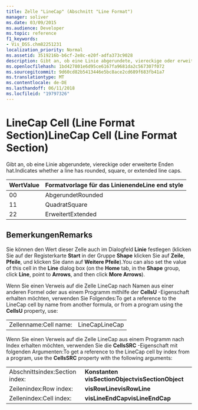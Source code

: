 ```yaml
---
title: Zelle "LineCap" (Abschnitt "Line Format")
manager: soliver
ms.date: 03/09/2015
ms.audience: Developer
ms.topic: reference
f1_keywords:
- Vis_DSS.chm82251231
localization_priority: Normal
ms.assetid: 3519216b-b6cf-2e8c-e20f-adfa373c9028
description: Gibt an, ob eine Linie abgerundete, viereckige oder erweiterte Enden hat.
ms.openlocfilehash: 1bd427801e6d95ce6167fa9681da2c567307f072
ms.sourcegitcommit: 9d60cd82b5413446e5bc8ace2cd689f683fb41a7
ms.translationtype: MT
ms.contentlocale: de-DE
ms.lasthandoff: 06/11/2018
ms.locfileid: "19797326"
---
```

# <a name="linecap-cell-line-format-section"></a><span data-ttu-id="f7c66-103">LineCap Cell (Line Format Section)</span><span class="sxs-lookup"><span data-stu-id="f7c66-103">LineCap Cell (Line Format Section)</span></span>

<span data-ttu-id="f7c66-104">Gibt an, ob eine Linie abgerundete, viereckige oder erweiterte Enden hat.</span><span class="sxs-lookup"><span data-stu-id="f7c66-104">Indicates whether a line has rounded, square, or extended line caps.</span></span>
  
|<span data-ttu-id="f7c66-105">**Wert**</span><span class="sxs-lookup"><span data-stu-id="f7c66-105">**Value**</span></span>|<span data-ttu-id="f7c66-106">**Formatvorlage für das Linienende**</span><span class="sxs-lookup"><span data-stu-id="f7c66-106">**Line end style**</span></span>|
|:-----|:-----|
|<span data-ttu-id="f7c66-107">0</span><span class="sxs-lookup"><span data-stu-id="f7c66-107">0</span></span>  <br/> |<span data-ttu-id="f7c66-108">Abgerundet</span><span class="sxs-lookup"><span data-stu-id="f7c66-108">Rounded</span></span>  <br/> |
|<span data-ttu-id="f7c66-109">1</span><span class="sxs-lookup"><span data-stu-id="f7c66-109">1</span></span>  <br/> |<span data-ttu-id="f7c66-110">Quadrat</span><span class="sxs-lookup"><span data-stu-id="f7c66-110">Square</span></span>  <br/> |
|<span data-ttu-id="f7c66-111">2</span><span class="sxs-lookup"><span data-stu-id="f7c66-111">2</span></span>  <br/> |<span data-ttu-id="f7c66-112">Erweitert</span><span class="sxs-lookup"><span data-stu-id="f7c66-112">Extended</span></span>  <br/> |
   
## <a name="remarks"></a><span data-ttu-id="f7c66-113">Bemerkungen</span><span class="sxs-lookup"><span data-stu-id="f7c66-113">Remarks</span></span>

<span data-ttu-id="f7c66-114">Sie können den Wert dieser Zelle auch im Dialogfeld **Linie** festlegen (klicken Sie auf der Registerkarte **Start** in der Gruppe **Shape** klicken Sie auf **Zeile**, **Pfeile**, und klicken Sie dann auf **Weitere Pfeile**).</span><span class="sxs-lookup"><span data-stu-id="f7c66-114">You can also set the value of this cell in the **Line** dialog box (on the **Home** tab, in the **Shape** group, click **Line**, point to **Arrows**, and then click **More Arrows**).</span></span>
  
<span data-ttu-id="f7c66-115">Wenn Sie einen Verweis auf die Zelle LineCap nach Namen aus einer anderen Formel oder aus einem Programm mithilfe der **CellsU** -Eigenschaft erhalten möchten, verwenden Sie Folgendes:</span><span class="sxs-lookup"><span data-stu-id="f7c66-115">To get a reference to the LineCap cell by name from another formula, or from a program using the **CellsU** property, use:</span></span> 
  
|||
|:-----|:-----|
|<span data-ttu-id="f7c66-116">Zellenname:</span><span class="sxs-lookup"><span data-stu-id="f7c66-116">Cell name:</span></span>  <br/> |<span data-ttu-id="f7c66-117">LineCap</span><span class="sxs-lookup"><span data-stu-id="f7c66-117">LineCap</span></span>  <br/> |
   
<span data-ttu-id="f7c66-118">Wenn Sie einen Verweis auf die Zelle LineCap aus einem Programm nach Index erhalten möchten, verwenden Sie die **CellsSRC** -Eigenschaft mit folgenden Argumenten:</span><span class="sxs-lookup"><span data-stu-id="f7c66-118">To get a reference to the LineCap cell by index from a program, use the **CellsSRC** property with the following arguments:</span></span> 
  
|||
|:-----|:-----|
|<span data-ttu-id="f7c66-119">Abschnittsindex:</span><span class="sxs-lookup"><span data-stu-id="f7c66-119">Section index:</span></span>  <br/> |<span data-ttu-id="f7c66-120">**Konstanten visSectionObject**</span><span class="sxs-lookup"><span data-stu-id="f7c66-120">**visSectionObject**</span></span> <br/> |
|<span data-ttu-id="f7c66-121">Zeilenindex:</span><span class="sxs-lookup"><span data-stu-id="f7c66-121">Row index:</span></span>  <br/> |<span data-ttu-id="f7c66-122">**visRowLine**</span><span class="sxs-lookup"><span data-stu-id="f7c66-122">**visRowLine**</span></span> <br/> |
|<span data-ttu-id="f7c66-123">Zellenindex:</span><span class="sxs-lookup"><span data-stu-id="f7c66-123">Cell index:</span></span>  <br/> |<span data-ttu-id="f7c66-124">**visLineEndCap**</span><span class="sxs-lookup"><span data-stu-id="f7c66-124">**visLineEndCap**</span></span> <br/> |
   

